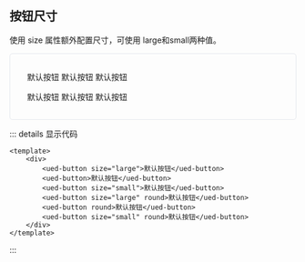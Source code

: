 ## 按钮尺寸

使用 size 属性额外配置尺寸，可使用 large和small两种值。

<div class="button-size">
  <div class="button-size-show">
    <ued-button size="large">默认按钮</ued-button>
		<ued-button>默认按钮</ued-button>
		<ued-button size="small">默认按钮</ued-button>
  </div>
  <div class="button-size-show">
    <ued-button size="large" round>默认按钮</ued-button>
		<ued-button round>默认按钮</ued-button>
		<ued-button size="small" round>默认按钮</ued-button>
  </div>
</div>

<style>
.button-size {
	display: flex;
	flex-direction: column;
  border: 1px solid #e4e7ed;
	padding: 30px;
	border-radius: 5px;
}

.button-size > div {
	margin-bottom: 15px;
}

.button-size > div:last-child {
	margin: 0;
}

</style>

::: details 显示代码

```vue
<template>
	<div>
		<ued-button size="large">默认按钮</ued-button>
		<ued-button>默认按钮</ued-button>
		<ued-button size="small">默认按钮</ued-button>
		<ued-button size="large" round>默认按钮</ued-button>
		<ued-button round>默认按钮</ued-button>
		<ued-button size="small" round>默认按钮</ued-button>
	</div>
</template>
```

:::
